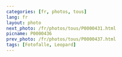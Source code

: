 ```yaml
---
categories: [fr, photos, tous]
lang: fr
layout: photo
next_photo: /fr/photos/tous/P0000431.html
picname: P0000436
prev_photo: /fr/photos/tous/P0000437.html
tags: [Fotofalle, Leopard]
---
```


